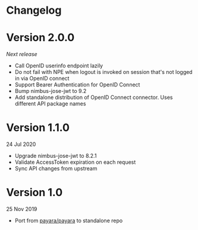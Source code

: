 # Changelog

# Version 2.0.0
_Next release_

* Call OpenID userinfo endpoint lazily
* Do not fail with NPE when logout is invoked on session that's not logged in via OpenID connect
* Support Bearer Authentication for OpenID Connect
* Bump nimbus-jose-jwt to 9.2
* Add standalone distribution of OpenID Connect connector. Uses different API package names


# Version 1.1.0
24 Jul 2020

* Upgrade nimbus-jose-jwt to 8.2.1
* Validate AccessToken expiration on each request
* Sync API changes from upstream

# Version 1.0
25 Nov 2019

* Port from [payara/payara](https://github.com/payara/payara) to standalone repo
